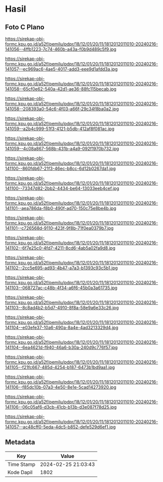 # Hasil

## Foto C Plano

https://sirekap-obj-formc.kpu.go.id/a52f/pemilu/pdpr/18/12/01/20/11/1812012011010-20240216-141056--4ffb1223-7c74-460b-a43a-f0b9d489c5f9.jpg

https://sirekap-obj-formc.kpu.go.id/a52f/pemilu/pdpr/18/12/01/20/11/1812012011010-20240216-141057--ec969ac6-4ae5-4017-add3-eee9d1afdd3a.jpg

https://sirekap-obj-formc.kpu.go.id/a52f/pemilu/pdpr/18/12/01/20/11/1812012011010-20240216-141058--65cf0e62-540a-42d1-ae36-88fc115becab.jpg

https://sirekap-obj-formc.kpu.go.id/a52f/pemilu/pdpr/18/12/01/20/11/1812012011010-20240216-141058--208393a0-54c6-4f03-a66f-29c34f8ba0a2.jpg

https://sirekap-obj-formc.kpu.go.id/a52f/pemilu/pdpr/18/12/01/20/11/1812012011010-20240216-141059--a2b4c999-51f3-4121-b5db-412af8f081ac.jpg

https://sirekap-obj-formc.kpu.go.id/a52f/pemilu/pdpr/18/12/01/20/11/1812012011010-20240216-141059--4c08a867-568b-431b-a4a9-092f1970b732.jpg

https://sirekap-obj-formc.kpu.go.id/a52f/pemilu/pdpr/18/12/01/20/11/1812012011010-20240216-141100--860fdb67-21f3-46ec-b8cc-6d12b0267da1.jpg

https://sirekap-obj-formc.kpu.go.id/a52f/pemilu/pdpr/18/12/01/20/11/1812012011010-20240216-141100--73347d82-2bb2-4434-be64-13033eeb4cef.jpg

https://sirekap-obj-formc.kpu.go.id/a52f/pemilu/pdpr/18/12/01/20/11/1812012011010-20240216-141101--aea786da-f8b0-490f-ad70-150c75e8be4b.jpg

https://sirekap-obj-formc.kpu.go.id/a52f/pemilu/pdpr/18/12/01/20/11/1812012011010-20240216-141101--c726568d-9110-423f-9f8b-71f0ea0379b7.jpg

https://sirekap-obj-formc.kpu.go.id/a52f/pemilu/pdpr/18/12/01/20/11/1812012011010-20240216-141102--6f7e25c0-4fd7-4211-8cd6-4ab5a02fa9d8.jpg

https://sirekap-obj-formc.kpu.go.id/a52f/pemilu/pdpr/18/12/01/20/11/1812012011010-20240216-141102--2cc5e695-ad93-4b47-a7a3-b1393c93c5b1.jpg

https://sirekap-obj-formc.kpu.go.id/a52f/pemilu/pdpr/18/12/01/20/11/1812012011010-20240216-141103--068727ac-c48b-4f34-a6f6-45b0a3a61735.jpg

https://sirekap-obj-formc.kpu.go.id/a52f/pemilu/pdpr/18/12/01/20/11/1812012011010-20240216-141103--8c8ad4b2-b5d7-4910-8f8a-58e9a6e33c26.jpg

https://sirekap-obj-formc.kpu.go.id/a52f/pemilu/pdpr/18/12/01/20/11/1812012011010-20240216-141104--e03efe37-10a6-490a-8a4e-4ad3213329d4.jpg

https://sirekap-obj-formc.kpu.go.id/a52f/pemilu/pdpr/18/12/01/20/11/1812012011010-20240216-141104--6ea4621d-f940-46a6-b30a-240d9c776f57.jpg

https://sirekap-obj-formc.kpu.go.id/a52f/pemilu/pdpr/18/12/01/20/11/1812012011010-20240216-141105--f21fc667-485d-4254-b187-6473b1bd9aa1.jpg

https://sirekap-obj-formc.kpu.go.id/a52f/pemilu/pdpr/18/12/01/20/11/1812012011010-20240216-141106--f85dc10b-07a3-4e50-8e1e-5cad14273920.jpg

https://sirekap-obj-formc.kpu.go.id/a52f/pemilu/pdpr/18/12/01/20/11/1812012011010-20240216-141106--06c05af6-d3cb-41cb-b13b-d3e087f78d25.jpg

https://sirekap-obj-formc.kpu.go.id/a52f/pemilu/pdpr/18/12/01/20/11/1812012011010-20240216-141057--ac48cff0-5eda-4dc5-b852-defe529d6ef1.jpg


## Metadata

| Key        | Value               |
| ---------- | ------------------- |
| Time Stamp | 2024-02-25 21:03:43 |
| Kode Dapil | 1802                |



